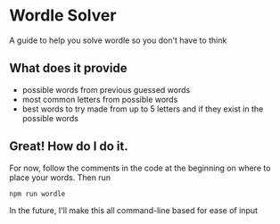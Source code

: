 # Wordle Solver

A guide to help you solve wordle so you don't have to think

## What does it provide

- possible words from previous guessed words
- most common letters from possible words
- best words to try made from up to 5 letters and if they exist in the possible words

## Great! How do I do it.

For now, follow the comments in the code at the beginning on where to place your words. Then run

```bash
npm run wordle
```

In the future, I'll make this all command-line based for ease of input
